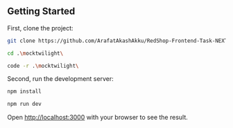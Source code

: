 ## Getting Started

First, clone the project:

```bash
git clone https://github.com/ArafatAkashAkku/RedShop-Frontend-Task-NEXTJS-TAILWIND-TYPESCRIPT.git mocktwilight
```
```bash
cd .\mocktwilight\
```
```bash
code -r .\mocktwilight\
```

Second, run the development server:

```bash
npm install
```
```bash
npm run dev
```

Open [http://localhost:3000](http://localhost:3000) with your browser to see the result.
